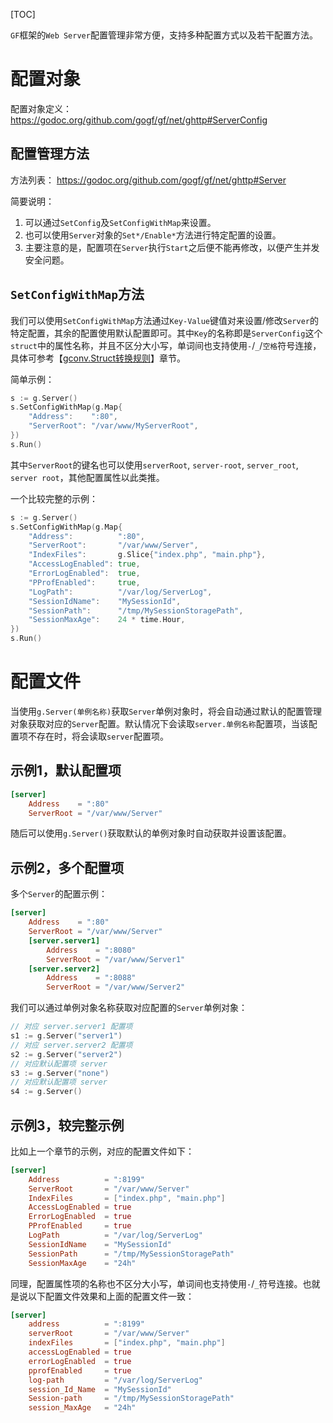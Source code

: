 
[TOC]


`GF`框架的`Web Server`配置管理非常方便，支持多种配置方式以及若干配置方法。

# 配置对象

配置对象定义：
https://godoc.org/github.com/gogf/gf/net/ghttp#ServerConfig



## 配置管理方法
方法列表： https://godoc.org/github.com/gogf/gf/net/ghttp#Server

简要说明：
1. 可以通过`SetConfig`及`SetConfigWithMap`来设置。
1. 也可以使用`Server`对象的`Set*/Enable*`方法进行特定配置的设置。
1. 主要注意的是，配置项在`Server`执行`Start`之后便不能再修改，以便产生并发安全问题。

## `SetConfigWithMap`方法

我们可以使用`SetConfigWithMap`方法通过`Key-Value`键值对来设置/修改`Server`的特定配置，其余的配置使用默认配置即可。其中`Key`的名称即是`ServerConfig`这个`struct`中的属性名称，并且不区分大小写，单词间也支持使用`-`/`_`/`空格`符号连接，具体可参考【[gconv.Struct转换规则](util/gconv/struct.md)】章节。

简单示例：
```go
s := g.Server()
s.SetConfigWithMap(g.Map{
    "Address":    ":80",
    "ServerRoot": "/var/www/MyServerRoot",
})
s.Run()
```
其中`ServerRoot`的键名也可以使用`serverRoot`, `server-root`, `server_root`, `server root`，其他配置属性以此类推。


一个比较完整的示例：
```go
s := g.Server()
s.SetConfigWithMap(g.Map{
    "Address":          ":80",
    "ServerRoot":       "/var/www/Server",
    "IndexFiles":       g.Slice{"index.php", "main.php"},
    "AccessLogEnabled": true,
    "ErrorLogEnabled":  true,
    "PProfEnabled":     true,
    "LogPath":          "/var/log/ServerLog",
    "SessionIdName":    "MySessionId",
    "SessionPath":      "/tmp/MySessionStoragePath",
    "SessionMaxAge":    24 * time.Hour,
})
s.Run()
```

# 配置文件

当使用`g.Server(单例名称)`获取`Server`单例对象时，将会自动通过默认的配置管理对象获取对应的`Server`配置。默认情况下会读取`server.单例名称`配置项，当该配置项不存在时，将会读取`server`配置项。

## 示例1，默认配置项
```toml
[server]
    Address    = ":80"
    ServerRoot = "/var/www/Server"
```
随后可以使用`g.Server()`获取默认的单例对象时自动获取并设置该配置。

## 示例2，多个配置项
多个`Server`的配置示例：
```toml
[server]
    Address    = ":80"
    ServerRoot = "/var/www/Server"
    [server.server1]
        Address    = ":8080"
        ServerRoot = "/var/www/Server1"
    [server.server2]
        Address    = ":8088"
        ServerRoot = "/var/www/Server2"
```
我们可以通过单例对象名称获取对应配置的`Server`单例对象：
```go
// 对应 server.server1 配置项
s1 := g.Server("server1")
// 对应 server.server2 配置项
s2 := g.Server("server2")
// 对应默认配置项 server
s3 := g.Server("none")
// 对应默认配置项 server
s4 := g.Server()
```

## 示例3，较完整示例
比如上一个章节的示例，对应的配置文件如下：
```toml
[server]
    Address          = ":8199"
    ServerRoot       = "/var/www/Server"
    IndexFiles       = ["index.php", "main.php"]
    AccessLogEnabled = true
    ErrorLogEnabled  = true
    PProfEnabled     = true
    LogPath          = "/var/log/ServerLog"
    SessionIdName    = "MySessionId"
    SessionPath      = "/tmp/MySessionStoragePath"
    SessionMaxAge    = "24h"
```
同理，配置属性项的名称也不区分大小写，单词间也支持使用`-`/`_`符号连接。也就是说以下配置文件效果和上面的配置文件一致：
```toml
[server]
    address          = ":8199"
    serverRoot       = "/var/www/Server"
    indexFiles       = ["index.php", "main.php"]
    accessLogEnabled = true
    errorLogEnabled  = true
    pprofEnabled     = true
    log-path         = "/var/log/ServerLog"
    session_Id_Name  = "MySessionId"
    Session-path     = "/tmp/MySessionStoragePath"
    session_MaxAge   = "24h"
```




